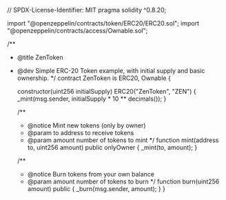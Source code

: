 // SPDX-License-Identifier: MIT
pragma solidity ^0.8.20;

import "@openzeppelin/contracts/token/ERC20/ERC20.sol";
import "@openzeppelin/contracts/access/Ownable.sol";

/**
 * @title ZenToken
 * @dev Simple ERC-20 Token example, with initial supply and basic ownership.
 */
contract ZenToken is ERC20, Ownable {

    constructor(uint256 initialSupply) ERC20("ZenToken", "ZEN") {
        _mint(msg.sender, initialSupply * 10 ** decimals());
    }

    /**
     * @notice Mint new tokens (only by owner)
     * @param to address to receive tokens
     * @param amount number of tokens to mint
     */
    function mint(address to, uint256 amount) public onlyOwner {
        _mint(to, amount);
    }

    /**
     * @notice Burn tokens from your own balance
     * @param amount number of tokens to burn
     */
    function burn(uint256 amount) public {
        _burn(msg.sender, amount);
    }
}
